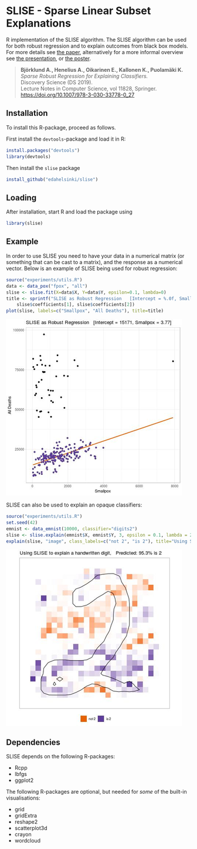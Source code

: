 # SLISE - Sparse Linear Subset Explanations

R implementation of the SLISE algorithm. The SLISE algorithm can be used for
both robust regression and to explain outcomes from black box models.
For more details see [the paper](https://rdcu.be/bVbda), alternatively for a more informal
overview see [the presentation](vignettes/presentation.pdf), or [the poster](vignettes/poster.pdf).

> **Björklund A., Henelius A., Oikarinen E., Kallonen K., Puolamäki K.**  
> *Sparse Robust Regression for Explaining Classifiers.*  
> Discovery Science (DS 2019).  
> Lecture Notes in Computer Science, vol 11828, Springer.  
> https://doi.org/10.1007/978-3-030-33778-0_27



## Installation
To install this R-package, proceed as follows.

First install the `devtools`-package and load it in R:
```R
install.packages("devtools")
library(devtools)
```

Then install the `slise` package

```R
install_github("edahelsinki/slise")
```

## Loading
After installation, start R and load the package using
```R
library(slise)
```


## Example

In order to use SLISE you need to have your data in a numerical matrix (or
something that can be cast to a matrix), and the response as a numerical vector.
Below is an example of SLISE being used for robust regression:

```R
source("experiments/utils.R")
data <- data_pox("fpox", "all")
slise <- slise.fit(X=data$X, Y=data$Y, epsilon=0.1, lambda=0)
title <- sprintf("SLISE as Robust Regression   [Intercept = %.0f, Smallpox = %.2f]",
    slise$coefficients[1], slise$coefficients[2])
plot(slise, labels=c("Smallpox", "All Deaths"), title=title)
```
![Example Plot 1](experiments/results/ex1.jpg)


SLISE can also be used to explain an opaque classifiers:

```R
source("experiments/utils.R")
set.seed(42)
emnist <- data_emnist(10000, classifier="digits2")
slise <- slise.explain(emnist$X, emnist$Y, 3, epsilon = 0.1, lambda = 2, logit = TRUE)
explain(slise, "image", class_labels=c("not 2", "is 2"), title="Using SLISE to explain a handwritten digit")
```
![Example Plot 1](experiments/results/ex2.jpg)


## Dependencies

SLISE depends on the following R-packages:

 - Rcpp
 - lbfgs
 - ggplot2

The following R-packages are optional, but needed for *some* of the built-in visualisations:

 - grid
 - gridExtra
 - reshape2
 - scatterplot3d
 - crayon
 - wordcloud
